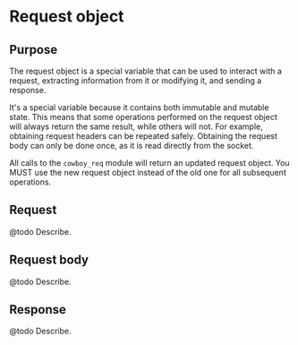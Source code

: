 Request object
==============

Purpose
-------

The request object is a special variable that can be used
to interact with a request, extracting information from it
or modifying it, and sending a response.

It's a special variable because it contains both immutable
and mutable state. This means that some operations performed
on the request object will always return the same result,
while others will not. For example, obtaining request headers
can be repeated safely. Obtaining the request body can only
be done once, as it is read directly from the socket.

All calls to the `cowboy_req` module will return an updated
request object. You MUST use the new request object instead
of the old one for all subsequent operations.

Request
-------

@todo Describe.

Request body
------------

@todo Describe.

Response
--------

@todo Describe.
